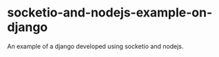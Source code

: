 # socketio-and-nodejs-example-on-django
An example of a django developed using socketio and nodejs.
